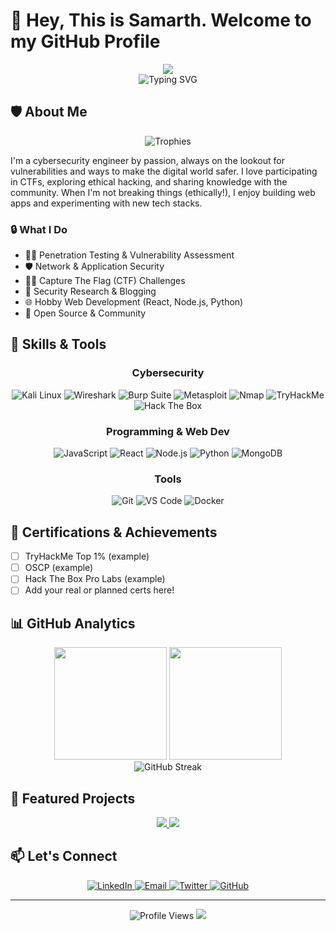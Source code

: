 # 👋 Hey, This is Samarth. Welcome to my GitHub Profile

<div align="center">
  <img src="https://capsule-render.vercel.app/api?type=waving&color=gradient&height=200&section=header&text=Samarth&fontSize=80&fontAlignY=35&animation=twinkling&desc=Cybersecurity%20Engineer%20by%20Passion%20|%20Hobbyist%20Web%20Developer&descAlignY=55&descAlign=50"/>
</div>

<div align="center">
  <img src="https://readme-typing-svg.herokuapp.com?font=Fira+Code&weight=500&size=25&duration=4000&pause=1000&color=2196F3&center=true&vCenter=true&width=600&lines=Cybersecurity+is+my+passion;Web+development+is+my+hobby;Always+learning+and+exploring+new+tech;Let%27s+connect+and+secure+the+web+together!" alt="Typing SVG" />
</div>

## 🛡️ About Me

<div align="center">
  <img src="https://github-profile-trophy.vercel.app/?username=samrthx&theme=radical&no-frame=true&no-bg=true&margin-w=4&row=1" alt="Trophies" />
</div>

I'm a cybersecurity engineer by passion, always on the lookout for vulnerabilities and ways to make the digital world safer. I love participating in CTFs, exploring ethical hacking, and sharing knowledge with the community. When I'm not breaking things (ethically!), I enjoy building web apps and experimenting with new tech stacks.

### 🔒 What I Do
- 🕵️‍♂️ Penetration Testing & Vulnerability Assessment
- 🛡️ Network & Application Security
- 🧑‍💻 Capture The Flag (CTF) Challenges
- 📝 Security Research & Blogging
- 🌐 Hobby Web Development (React, Node.js, Python)
- 🤝 Open Source & Community

## 🧰 Skills & Tools

<div align="center">

### Cybersecurity
![Kali Linux](https://img.shields.io/badge/-Kali%20Linux-557C94?style=for-the-badge&logo=kalilinux&logoColor=white)
![Wireshark](https://img.shields.io/badge/-Wireshark-1679A7?style=for-the-badge&logo=wireshark&logoColor=white)
![Burp Suite](https://img.shields.io/badge/-Burp%20Suite-FF7139?style=for-the-badge&logo=burpsuite&logoColor=white)
![Metasploit](https://img.shields.io/badge/-Metasploit-4E4E4E?style=for-the-badge&logo=metasploit&logoColor=white)
![Nmap](https://img.shields.io/badge/-Nmap-4682B4?style=for-the-badge&logo=nmap&logoColor=white)
![TryHackMe](https://img.shields.io/badge/-TryHackMe-212C42?style=for-the-badge&logo=tryhackme&logoColor=white)
![Hack The Box](https://img.shields.io/badge/-Hack%20The%20Box-9FEF00?style=for-the-badge&logo=hackthebox&logoColor=black)

### Programming & Web Dev
![JavaScript](https://img.shields.io/badge/-JavaScript-F7DF1E?style=for-the-badge&logo=javascript&logoColor=black)
![React](https://img.shields.io/badge/-React-61DAFB?style=for-the-badge&logo=react&logoColor=black)
![Node.js](https://img.shields.io/badge/-Node.js-339933?style=for-the-badge&logo=nodedotjs&logoColor=white)
![Python](https://img.shields.io/badge/-Python-3776AB?style=for-the-badge&logo=python&logoColor=white)
![MongoDB](https://img.shields.io/badge/-MongoDB-47A248?style=for-the-badge&logo=mongodb&logoColor=white)

### Tools
![Git](https://img.shields.io/badge/-Git-F05032?style=for-the-badge&logo=git&logoColor=white)
![VS Code](https://img.shields.io/badge/-VS%20Code-007ACC?style=for-the-badge&logo=visual-studio-code&logoColor=white)
![Docker](https://img.shields.io/badge/-Docker-2496ED?style=for-the-badge&logo=docker&logoColor=white)

</div>

## 📜 Certifications & Achievements
- [ ] TryHackMe Top 1% (example)
- [ ] OSCP (example)
- [ ] Hack The Box Pro Labs (example)
- [ ] Add your real or planned certs here!

## 📊 GitHub Analytics

<div align="center">
  <img height="180em" src="https://github-readme-stats.vercel.app/api?username=samrthx&show_icons=true&theme=radical&include_all_commits=true&count_private=true"/>
  <img height="180em" src="https://github-readme-stats.vercel.app/api/top-langs/?username=samrthx&layout=compact&langs_count=7&theme=radical"/>
</div>

<div align="center">
  <img src="https://github-readme-streak-stats.herokuapp.com/?user=samrthx&theme=radical" alt="GitHub Streak" />
</div>

## 🌟 Featured Projects

<div align="center">
  <a href="https://github.com/samrthx">
    <img src="https://github-readme-stats.vercel.app/api/pin/?username=samrthx&repo=your-cyber-repo&theme=radical" />
  </a>
  <a href="https://github.com/samrthx">
    <img src="https://github-readme-stats.vercel.app/api/pin/?username=samrthx&repo=your-webdev-repo&theme=radical" />
  </a>
</div>

## 📫 Let's Connect

<div align="center">
  <a href="https://linkedin.com/in/your-profile" target="_blank">
    <img src="https://img.shields.io/badge/-LinkedIn-0077B5?style=for-the-badge&logo=linkedin&logoColor=white" alt="LinkedIn"/>
  </a>
  <a href="mailto:your.email@example.com">
    <img src="https://img.shields.io/badge/-Email-D14836?style=for-the-badge&logo=gmail&logoColor=white" alt="Email"/>
  </a>
  <a href="https://twitter.com/your-handle" target="_blank">
    <img src="https://img.shields.io/badge/-Twitter-1DA1F2?style=for-the-badge&logo=twitter&logoColor=white" alt="Twitter"/>
  </a>
  <a href="https://github.com/samrthx" target="_blank">
    <img src="https://img.shields.io/badge/-GitHub-181717?style=for-the-badge&logo=github&logoColor=white" alt="GitHub"/>
  </a>
</div>

---

<div align="center">
  <img src="https://komarev.com/ghpvc/?username=samrthx&color=blueviolet&style=for-the-badge" alt="Profile Views" />
  <img src="https://capsule-render.vercel.app/api?type=waving&color=gradient&height=100&section=footer"/>
</div>

